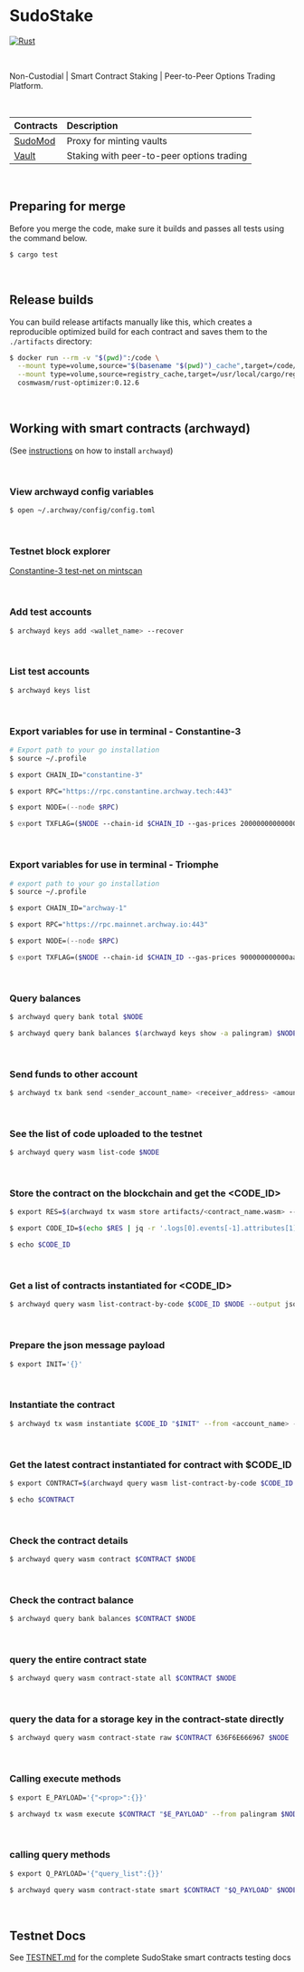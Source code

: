 # SudoStake

[![Rust](https://github.com/CodeMuhammed/sudostake_contracts/actions/workflows/rust.yml/badge.svg)](https://github.com/CodeMuhammed/sudostake_contracts/actions/workflows/rust.yml)

&nbsp;

Non-Custodial | Smart Contract Staking | Peer-to-Peer Options Trading Platform.

&nbsp;

| Contracts                                                                      | Description                                                        |
| :----------------------------------------------------------------------------- | :----------------------------------------------------------------- |
| [SudoMod](contracts/sudomod)                                                   | Proxy for minting vaults                                           |
| [Vault](contracts/vault)                                                       | Staking with peer-to-peer options trading                          |

&nbsp;

## Preparing for merge

Before you merge the code, make sure it builds and passes all tests using the command below.

`$ cargo test`

&nbsp;

## Release builds

You can build release artifacts manually like this, which creates a reproducible
optimized build for each contract and saves them to the `./artifacts` directory:

```zsh
$ docker run --rm -v "$(pwd)":/code \
  --mount type=volume,source="$(basename "$(pwd)")_cache",target=/code/target \
  --mount type=volume,source=registry_cache,target=/usr/local/cargo/registry \
  cosmwasm/rust-optimizer:0.12.6
```

&nbsp;

## Working with smart contracts (archwayd)

(See [instructions](https://docs.archway.io/developers) on how to install `archwayd`)

&nbsp;

### View archwayd config variables

```zsh
$ open ~/.archway/config/config.toml
```

&nbsp;

### Testnet block explorer

[Constantine-3 test-net on mintscan](https://testnet.mintscan.io/archway-testnet) 

&nbsp;

### Add test accounts

```zsh
$ archwayd keys add <wallet_name> --recover
```

&nbsp;

### List test accounts

```zsh
$ archwayd keys list
```

&nbsp;

### Export variables for use in terminal - Constantine-3

```zsh
# Export path to your go installation
$ source ~/.profile

$ export CHAIN_ID="constantine-3"

$ export RPC="https://rpc.constantine.archway.tech:443"

$ export NODE=(--node $RPC)

$ export TXFLAG=($NODE --chain-id $CHAIN_ID --gas-prices 20000000000000aconst --gas auto --gas-adjustment 1.3)
```

&nbsp;

### Export variables for use in terminal - Triomphe

```zsh
# export path to your go installation
$ source ~/.profile

$ export CHAIN_ID="archway-1"

$ export RPC="https://rpc.mainnet.archway.io:443"

$ export NODE=(--node $RPC)

$ export TXFLAG=($NODE --chain-id $CHAIN_ID --gas-prices 900000000000aarch --gas auto --gas-adjustment 1.3)
```

&nbsp;

### Query balances

```zsh
$ archwayd query bank total $NODE

$ archwayd query bank balances $(archwayd keys show -a palingram) $NODE
```

&nbsp;

### Send funds to other account

```zsh
$ archwayd tx bank send <sender_account_name> <receiver_address> <amount><denom> $TXFLAG
```

&nbsp;

### See the list of code uploaded to the testnet

```zsh
$ archwayd query wasm list-code $NODE
```

&nbsp;


### Store the contract on the blockchain and get the <CODE_ID>

```zsh
$ export RES=$(archwayd tx wasm store artifacts/<contract_name.wasm> --from <account_name> $TXFLAG -y --output json -b block)

$ export CODE_ID=$(echo $RES | jq -r '.logs[0].events[-1].attributes[1].value')

$ echo $CODE_ID
```

&nbsp;

### Get a list of contracts instantiated for <CODE_ID>

```zsh
$ archwayd query wasm list-contract-by-code $CODE_ID $NODE --output json
```

&nbsp;

### Prepare the json message payload

```zsh
$ export INIT='{}'
```

&nbsp;

### Instantiate the contract

```zsh
$ archwayd tx wasm instantiate $CODE_ID "$INIT" --from <account_name> --label "CONTRACT LABEL" $TXFLAG -y --no-admin
```

&nbsp;

### Get the latest contract instantiated for contract with $CODE_ID

```zsh
$ export CONTRACT=$(archwayd query wasm list-contract-by-code $CODE_ID $NODE --output json | jq -r '.contracts[-1]')

$ echo $CONTRACT
```

&nbsp;

### Check the contract details

```zsh
$ archwayd query wasm contract $CONTRACT $NODE
```

&nbsp;

### Check the contract balance

```zsh
$ archwayd query bank balances $CONTRACT $NODE
```

&nbsp;

### query the entire contract state

```zsh
$ archwayd query wasm contract-state all $CONTRACT $NODE
```

&nbsp;

### query the data for a storage key in the contract-state directly

```zsh
$ archwayd query wasm contract-state raw $CONTRACT 636F6E666967 $NODE  --output "json" | jq -r '.data' | base64 -d
```

&nbsp;

### Calling execute methods

```zsh
$ export E_PAYLOAD='{"<prop>":{}}'

$ archwayd tx wasm execute $CONTRACT "$E_PAYLOAD" --from palingram $NODE $TXFLAG -y
```

&nbsp;

### calling query methods

```zsh
$ export Q_PAYLOAD='{"query_list":{}}'

$ archwayd query wasm contract-state smart $CONTRACT "$Q_PAYLOAD" $NODE --output json
```

&nbsp;

## Testnet Docs

See [TESTNET.md](./TESTNET.md) for the complete SudoStake smart contracts testing docs

